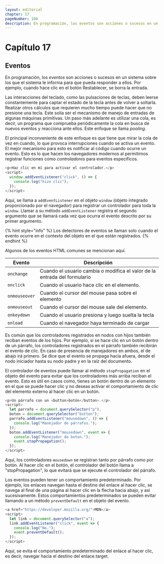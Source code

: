 ```yaml
---
layout: editorial
chapter: 17
pageNumber: 106
description: En programación, los eventos son acciones o sucesos en un sistema sobre los que el sistema le informa para que pueda responder a ellos. Por ejemplo, cuando hace clic en el botón Restablecer, se borra la entrada.
---
```


# Capítulo 17

## Eventos

En programación, los _eventos_ son acciones o sucesos en un sistema sobre los que el sistema le informa para que pueda responder a ellos. Por ejemplo, cuando hace clic en el botón Restablecer, se borra la entrada.

Las interacciones del teclado, como las pulsaciones de teclas, deben leerse constantemente para captar el estado de la tecla antes de volver a soltarla. Realizar otros cálculos que requieren mucho tiempo puede hacer que no presione una tecla. Este solía ser el mecanismo de manejo de entradas de algunas máquinas primitivas. Un paso más adelante es utilizar una cola, es decir, un programa que comprueba periódicamente la cola en busca de nuevos eventos y reacciona ante ellos. Este enfoque se llama _pooling_.

El principal inconveniente de este enfoque es que tiene que mirar la cola de vez en cuando, lo que provoca interrupciones cuando se activa un evento. El mejor mecanismo para esto es notificar al código cuando ocurre un evento. Esto es lo que hacen los navegadores modernos al permitirnos registrar funciones como _controladores_ para eventos específicos.

```javascript
<p>Haz clic en mí para activar el controlador.</p>
<script>
  window.addEventListener("click", () => {
    console.log("hizo clic");
  });
</script>
```

Aquí, se llama a `addEventListener` en el objeto `window` (objeto integrado proporcionado por el navegador) para registrar un controlador para toda la `window`. Llamar a su método `addEventListener` registra el segundo argumento que se llamará cada vez que ocurra el evento descrito por su primer argumento.

{% hint style="info" %}
Los detectores de eventos se llaman solo cuando el evento ocurre en el contexto del objeto en el que están registrados.
{% endhint %}

Algunos de los eventos HTML comunes se mencionan aquí.

| Evento        | Descripción |
| ------------- | ------------|
| `onchange`    | Cuando el usuario cambia o modifica el valor de la entrada del formulario |
| `onclick`     | Cuando el usuario hace clic en el elemento. |
| `onmouseover` | Cuando el cursor del mouse pasa sobre el elemento |
| `onmouseout`  | Cuando el cursor del mouse sale del elemento. |
| `onkeydown`   | Cuando el usuario presiona y luego suelta la tecla |
| `onload`      | Cuando el navegador haya terminado de cargar|

Es común que los controladores registrados en nodos con hijos también reciban eventos de los hijos. Por ejemplo, si se hace clic en un botón dentro de un párrafo, los controladores registrados en el párrafo también recibirán el evento de clic. En caso de presencia de manejadores en ambos, el de abajo irá primero. Se dice que el evento se propaga hacia afuera, desde el nodo iniciador hasta su nodo padre y en la raíz del documento.

El controlador de eventos puede llamar al método `stopPropagation` en el objeto del evento para evitar que los controladores más arriba reciban el evento. Esto es útil en casos como, tienes un botón dentro de un elemento en el que se puede hacer clic y no deseas activar el comportamiento de clic del elemento externo al hacer clic en un botón.

```javascript
<p>Un párrafo con un <button>botón</button>.</p>
<script>
  let parrafo = document.querySelector("p"),
  boton = document.querySelector("button");
  parrafo.addEventListener("mousedown", () => {
    console.log("Manejador de párrafos.");
  });
  boton.addEventListener("mousedown", event => {
    console.log("Manejador de boton.");
    event.stopPropagation();
  });
</script> 
```

Aquí, los controladores _`mousedown`_ se registran tanto por párrafo como por botón. Al hacer clic en el botón, el controlador del botón llama a "stopPropagation", lo que evitará que se ejecute el controlador del párrafo.

Los eventos pueden tener un comportamiento predeterminado. Por ejemplo, los enlaces navegan hasta el destino del enlace al hacer clic, se navega al final de una página al hacer clic en la flecha hacia abajo, y así sucesivamente. Estos comportamientos predeterminados se pueden evitar llamando a un método `preventDefault` en el objeto del evento.

```javascript
<a href="https://developer.mozilla.org/">MDN</a>
<script>
  let link = document.querySelector("a");
  link.addEventListener("click", event => {
    console.log("No.");
    event.preventDefault();
  });
</script>
```

Aquí, se evita el comportamiento predeterminado del enlace al hacer clic, es decir, navegar hacia el destino del enlace.target.
